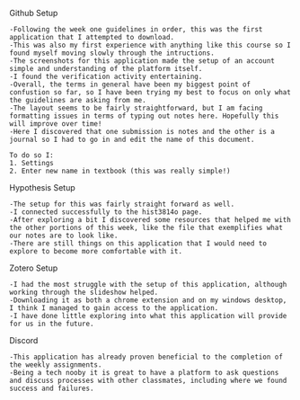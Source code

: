 Github Setup

	-Following the week one guidelines in order, this was the first application that I attempted to download.
	-This was also my first experience with anything like this course so I found myself moving slowly through the intructions.
	-The screenshots for this application made the setup of an account simple and understanding of the platform itself.
	-I found the verification activity entertaining.
	-Overall, the terms in general have been my biggest point of confustion so far, so I have been trying my best to focus on only what the guidelines are asking from me.
	-The layout seems to be fairly straightforward, but I am facing formatting issues in terms of typing out notes here. Hopefully this will improve over time!
	-Here I discovered that one submission is notes and the other is a journal so I had to go in and edit the name of this document. 
	
	To do so I:
	1. Settings 
	2. Enter new name in textbook (this was really simple!)
	
Hypothesis Setup

	-The setup for this was fairly straight forward as well.
	-I connected successfully to the hist3814o page.
	-After exploring a bit I discovered some resources that helped me with the other portions of this week, like the file that exemplifies what our notes are to look like.
	-There are still things on this application that I would need to explore to become more comfortable with it. 
	
Zotero Setup

	-I had the most struggle with the setup of this application, although working through the slideshow helped.
	-Downloading it as both a chrome extension and on my windows desktop, I think I managed to gain access to the application.
	-I have done little exploring into what this application will provide for us in the future.
	
Discord

	-This application has already proven beneficial to the completion of the weekly assignments.
	-Being a tech nooby it is great to have a platform to ask questions and discuss processes with other classmates, including where we found success and failures. 
	
